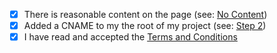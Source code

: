 - [x] There is reasonable content on the page (see: [No Content](https://github.com/js-org/js.org/wiki/No-Content))
- [x] Added a CNAME to my the root of my project (see: [Step 2](https://github.com/js-org/js.org#step-3))
- [x] I have read and accepted the [Terms and Conditions](http://js.org/terms.html)
